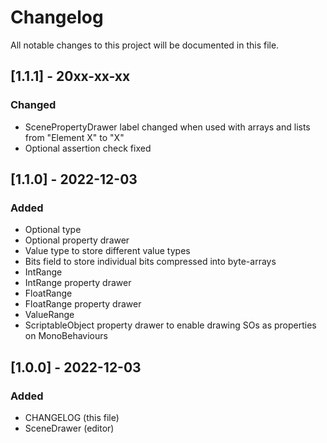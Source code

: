 # Changelog
All notable changes to this project will be documented in this file.

## [1.1.1] - 20xx-xx-xx
### Changed
- ScenePropertyDrawer label changed when used with arrays and lists from "Element X" to "X"
- Optional assertion check fixed

## [1.1.0] - 2022-12-03
### Added
- Optional type
- Optional property drawer
- Value type to store different value types
- Bits field to store individual bits compressed into byte-arrays
- IntRange
- IntRange property drawer
- FloatRange
- FloatRange property drawer
- ValueRange
- ScriptableObject property drawer to enable drawing SOs as properties on MonoBehaviours

## [1.0.0] - 2022-12-03
### Added
- CHANGELOG (this file)
- SceneDrawer (editor)
